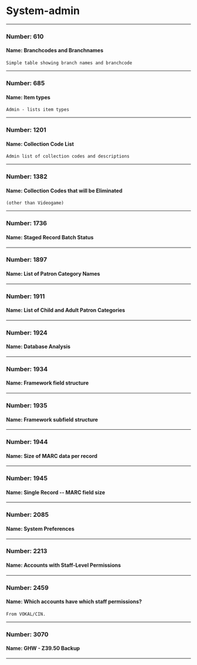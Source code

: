 # System-admin


---

### Number: 610
#### Name: Branchcodes and Branchnames



```
Simple table showing branch names and branchcode
```

---

### Number: 685
#### Name: Item types



```
Admin - lists item types
```

---

### Number: 1201
#### Name: Collection Code List



```
Admin list of collection codes and descriptions
```

---

### Number: 1382
#### Name: Collection Codes that will be Eliminated



```
(other than Videogame)
```

---

### Number: 1736
#### Name: Staged Record Batch Status



---

### Number: 1897
#### Name: List of Patron Category Names



---

### Number: 1911
#### Name: List of Child and Adult Patron Categories



---

### Number: 1924
#### Name: Database Analysis



---

### Number: 1934
#### Name: Framework field structure



---

### Number: 1935
#### Name: Framework subfield structure



---

### Number: 1944
#### Name: Size of MARC data per record



---

### Number: 1945
#### Name: Single Record -- MARC field size



---

### Number: 2085
#### Name: System Preferences



---

### Number: 2213
#### Name: Accounts with Staff-Level Permissions



---

### Number: 2459
#### Name: Which accounts have which staff permissions?



```
From VOKAL/CIN.
```

---

### Number: 3070
#### Name: GHW - Z39.50 Backup



---
